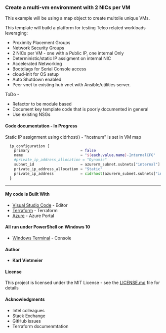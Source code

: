 ### Create a multi-vm environment with 2 NICs per VM

This example will be using a map object to create multolie unique VMs.

This template will build a platform for testing Telco related workloads leveraging:

* Proximity Placement Groups
* Network Security Groups
* 2 NICs per VM - one with a Public IP, one internal Only
* Deterministic/static IP assigment on internal NIC
* Accelerated Networking
* Bootdiags for Serial Console access
* cloud-init for OS setup
* Auto Shutdown enabled
* Peer vnet to existing hub vnet with Ansible/utilities server.

ToDo -

* Refactor to be module based
* Document key template code that is poorly documented in general
* Use existing NSGs

#### Code documentation - In Progress

Static IP assignment using cidrhost() - "hostnum" is set in VM map

```terraform
  ip_configuration {
    primary                       = false
    name                          = "${each.value.name}-InternalCFG"
    #private_ip_address_allocation = "Dynamic"
    subnet_id                     = azurerm_subnet.subnets["internal"].id
    private_ip_address_allocation = "Static"
    private_ip_address            = cidrhost(azurerm_subnet.subnets["internal"].address_prefixes[0], each.value.hostnum)
  }
```

___

#### My code is Built With

* [Visual Studio Code](https://code.visualstudio.com/) - Editor
* [Terraform](https://www.terraform.io/) - Terraform
* [Azure](portal.azure.com) - Azure Portal

#### All run under PowerShell on Windows 10

* [Windows Terminal](https://docs.microsoft.com/en-us/windows/terminal/) - Console

#### Author

* **Karl Vietmeier**

#### License

This project is licensed under the MIT License - see the [LICENSE.md](LICENSE.md) file for details

#### Acknowledgments

* Intel colleagues
* Stack Exchange
* GitHub issues
* Terraform documenmtation
